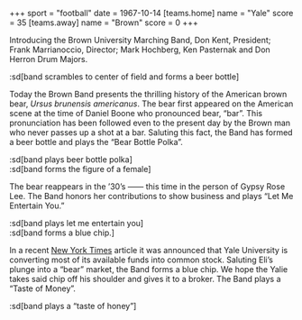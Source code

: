 +++
sport = "football"
date = 1967-10-14
[teams.home]
name = "Yale"
score = 35
[teams.away]
name = "Brown"
score = 0
+++

Introducing the Brown University Marching Band, Don Kent, President; Frank Marrianoccio, Director; Mark Hochberg, Ken Pasternak and Don Herron Drum Majors.

:sd[band scrambles to center of field and forms a beer bottle]

Today the Brown Band presents the thrilling history of the American brown bear, _Ursus brunensis americanus_. The bear first appeared on the American scene at the time of Daniel Boone who pronounced bear, “bar”. This pronunciation has been followed even to the present day by the Brown man who never passes up a shot at a bar. Saluting this fact, the Band has formed a beer bottle and plays the “Bear Bottle Polka”.

:sd[band plays beer bottle polka]\
:sd[band forms the figure of a female]

The bear reappears in the ’30’s —— this time in the person of Gypsy Rose Lee. The Band honors her contributions to show business and plays “Let Me Entertain You.”

:sd[band plays let me entertain you]\
:sd[band forms a blue chip.]

In a recent <u>New York Times</u> article it was announced that Yale University is converting most of its available funds into common stock. Saluting Eli’s plunge into a “bear” market, the Band forms a blue chip. We hope the Yalie takes said chip off his shoulder and gives it to a broker. The Band plays a “Taste of Money”.

:sd[band plays a “taste of honey”]
